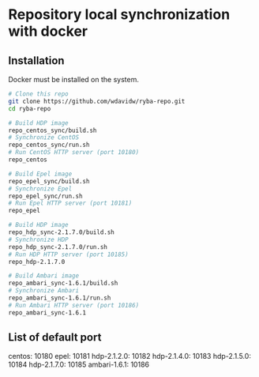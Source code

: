 
# Repository local synchronization with docker

## Installation

Docker must be installed on the system.

```bash
# Clone this repo
git clone https://github.com/wdavidw/ryba-repo.git
cd ryba-repo

# Build HDP image
repo_centos_sync/build.sh
# Synchronize CentOS
repo_centos_sync/run.sh
# Run CentOS HTTP server (port 10180)
repo_centos

# Build Epel image
repo_epel_sync/build.sh
# Synchronize Epel
repo_epel_sync/run.sh
# Run Epel HTTP server (port 10181)
repo_epel

# Build HDP image
repo_hdp_sync-2.1.7.0/build.sh
# Synchronize HDP
repo_hdp_sync-2.1.7.0/run.sh
# Run HDP HTTP server (port 10185)
repo_hdp-2.1.7.0

# Build Ambari image
repo_ambari_sync-1.6.1/build.sh
# Synchronize Ambari
repo_ambari_sync-1.6.1/run.sh
# Run Ambari HTTP server (port 10186)
repo_ambari_sync-1.6.1
```

## List of default port

centos: 10180
epel: 10181
hdp-2.1.2.0: 10182
hdp-2.1.4.0: 10183
hdp-2.1.5.0: 10184
hdp-2.1.7.0: 10185
ambari-1.6.1: 10186


